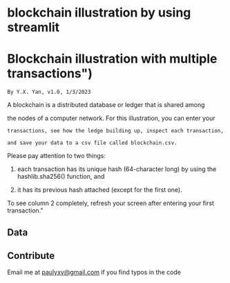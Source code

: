 # blockchain illustration by using streamlit

  # Blockchain illustration with multiple transactions") 

    By Y.X. Yan, v1.0, 1/3/2023

   A blockchain is a distributed database or ledger that is shared among 

   the nodes of a computer network. For this illustration, you can enter your

    transactions, see how the ledge building up, inspect each transaction, 

    and save your data to a csv file called blockchain.csv. 

  Please pay attention  to two things: 

  1) each transaction has its unique hash (64-character long) by using the
     hashlib.sha256() function, and 

  2) it has its previous hash attached (except for the first one).

  To see column 2 completely, refresh your screen after entering your first transaction."


## Data

## Contribute

   Email me at paulyxy@gmail.com if you find typos in the code 




